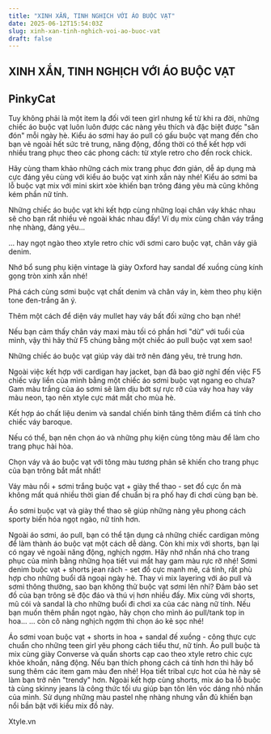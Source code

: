 ```yaml
---
title: "XINH XẮN, TINH NGHỊCH VỚI ÁO BUỘC VẠT"
date: 2025-06-12T15:54:03Z
slug: xinh-xan-tinh-nghich-voi-ao-buoc-vat
draft: false
---
```


## XINH XẮN, TINH NGHỊCH VỚI ÁO BUỘC VẠT

## PinkyCat

Tuy không phải là một item lạ đối với teen girl nhưng kể từ khi ra đời, những chiếc áo buộc vạt luôn luôn được các nàng yêu thích và đặc biệt được "săn đón" mỗi ngày hè. Kiểu áo sơmi hay áo pull có gấu buộc vạt mang đến cho bạn vẻ ngoài hết sức trẻ trung, năng động, đồng thời có thể kết hợp với nhiều trang phục theo các phong cách: từ xtyle retro cho đến rock chick.
 
Hãy cùng tham khảo những cách mix trang phục đơn giản, dễ áp dụng mà cực đáng yêu cùng với kiểu áo buộc vạt xinh xắn này nhé! 
Kiểu áo sơmi ba lỗ buộc vạt mix với mini skirt xòe khiến bạn trông đáng yêu mà cũng không kém phần nữ tính.
 

Những chiếc áo buộc vạt khi kết hợp cùng những loại chân váy khác nhau sẽ cho bạn rất nhiều vẻ ngoài khác nhau đấy! Ví dụ mix cùng chân váy trắng nhẹ nhàng, đáng yêu...


... hay ngọt ngào theo xtyle retro chic với sơmi caro buộc vạt, chân váy giả denim.


Nhớ bổ sung phụ kiện vintage là giày Oxford hay sandal đế xuồng cùng kính gọng tròn xinh xắn nhé!


Phá cách cùng sơmi buộc vạt chất denim và chân váy in, kèm theo phụ kiện tone đen-trắng ăn ý.


Thêm một cách để diện váy mullet hay váy bất đối xứng cho bạn nhé!
 

Nếu bạn cảm thấy chân váy maxi màu tối có phần hơi "dừ" với tuổi của mình, vậy thì hãy thử F5 chúng bằng một chiếc áo pull buộc vạt xem sao!


Những chiếc áo buộc vạt giúp váy dài trở nên đáng yêu, trẻ trung hơn.


Ngoài việc kết hợp với cardigan hay jacket, bạn đã bao giờ nghĩ đến việc F5 chiếc váy liền của mình bằng một chiếc áo sơmi buộc vạt ngang eo chưa? Gam màu trắng của áo sơmi sẽ làm dịu bớt sự rực rỡ của váy hoa hay váy màu neon, tạo nên xtyle cực mát mắt cho mùa hè.


Kết hợp áo chất liệu denim và sandal chiến binh tăng thêm điểm cá tính cho chiếc váy baroque.


Nếu có thể, bạn nên chọn áo và những phụ kiện cùng tông màu để làm cho trang phục hài hòa.


Chọn váy và áo buộc vạt với tông màu tương phản sẽ khiến cho trang phục của bạn trông bắt mắt nhất!


Váy màu nổi + sơmi trắng buộc vạt + giày thể thao - set đồ cực ổn mà không mất quá nhiều thời gian để chuẩn bị ra phố hay đi chơi cùng bạn bè.
 

Áo sơmi buộc vạt và giày thể thao sẽ giúp những nàng yêu phong cách sporty biến hóa ngọt ngào, nữ tính hơn.
 

Ngoài áo sơmi, áo pull, bạn có thể tận dụng cả những chiếc cardigan mỏng để làm thành áo buộc vạt một cách dễ dàng. Còn khi mix với shorts, bạn lại có ngay vẻ ngoài năng động, nghịch ngợm. Hãy nhớ nhấn nhá cho trang phục của mình bằng những họa tiết vui mắt hay gam màu rực rỡ nhé!
Sơmi denim buộc vạt + shorts jean rách - set đồ cực mạnh mẽ, cá tính, rất phù hợp cho những buổi dã ngoại ngày hè.
 Thay vì mix layering với áo pull và sơmi thông thường, sao bạn không thử buộc vạt sơmi lên nhỉ? Đảm bảo set đồ của bạn trông sẽ độc đáo và thú vị hơn nhiều đấy.
Mix cùng với shorts, mũ cói và sandal là cho những buổi đi chơi xa của các nàng nữ tính. Nếu bạn muốn thêm phần ngọt ngào, hãy chọn cho mình áo pull/tank top in hoa...
... còn cô nàng nghịch ngợm thì chọn áo kẻ sọc nhé!

  Áo sơmi voan buộc vạt + shorts in hoa + sandal đế xuồng - công thực cực chuẩn cho những teen girl yêu phong cách tiểu thư, nữ tính.
Áo pull buộc tà mix cùng giày Converse và quần shorts cạp cao theo xtyle retro chic cực khỏe khoắn, năng động.
Nếu bạn thích phong cách cá tính hơn thì hãy bổ sung thêm các item gam màu đen nhé! Họa tiết tribal cực hot của hè này sẽ làm bạn trở nên "trendy" hơn. Ngoài kết hợp cùng shorts, mix áo ba lỗ buộc tà cùng skinny jeans là công thức tối ưu giúp bạn tôn lên vóc dáng nhỏ nhắn của mình.
Sử dụng những màu pastel nhẹ nhàng nhưng vẫn đủ khiến bạn nổi bần bật với kiểu mix đồ này.

Xtyle.vn